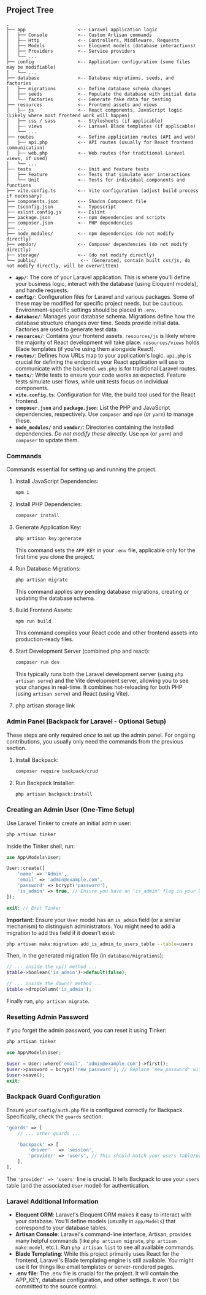 ## Project Tree

```
.
├── app                   <-- Laravel application logic
│   ├── Console           <-- Custom Artisan commands
│   ├── Http              <-- Controllers, Middleware, Requests
│   ├── Models            <-- Eloquent models (database interactions)
│   ├── Providers         <-- Service providers
│   └── ...
├── config                <-- Application configuration (some files may be modifiable)
│   └── ...
├── database              <-- Database migrations, seeds, and factories
│   ├── migrations        <-- Define database schema changes
│   ├── seeds             <-- Populate the database with initial data
│   └── factories         <-- Generate fake data for testing
├── resources             <-- Frontend assets and views
│   ├── js                <-- React components, JavaScript logic (Likely where most frontend work will happen)
│   ├── css / sass        <-- Stylesheets (if applicable)
│   ├── views             <-- Laravel Blade templates (if applicable)
│   └── ...
├── routes                <-- Define application routes (API and web)
│   ├── api.php           <-- API routes (usually for React frontend communication)
│   ├── web.php           <-- Web routes (for traditional Laravel views, if used)
│   └── ...
├── tests                 <-- Unit and feature tests
│   ├── Feature           <-- Tests that simulate user interactions
│   └── Unit              <-- Tests for individual components and functions
├── vite.config.ts        <-- Vite configuration (adjust build process if necessary)
├── components.json       <-- Shadcn Component file
├── tsconfig.json         <-- Typescript
├── eslint.config.js      <-- Eslint
├── package.json          <-- npm dependencies and scripts
├── composer.json         <-- PHP dependencies
├── ...
├── node_modules/         <-- npm dependencies (do not modify directly)
├── vendor/               <-- Composer dependencies (do not modify directly)
├── storage/              <-- (do not modify directly)
└── public/                <-- (Generated, contain built css/js, do not modify directly, will be overwritten)
```

*   **`app/`**:  The core of your Laravel application.  This is where you'll define your business logic, interact with the database (using Eloquent models), and handle requests.
*   **`config/`**: Configuration files for Laravel and various packages.  Some of these may be modified for specific project needs, but be cautious.  Environment-specific settings should be placed in `.env`.
*   **`database/`**:  Manages your database schema.  Migrations define how the database structure changes over time.  Seeds provide initial data.  Factories are used to generate test data.
*   **`resources/`**: Contains your frontend assets.  `resources/js` is likely where the majority of React development will take place.  `resources/views` holds Blade templates (if you're using them alongside React).
*   **`routes/`**: Defines how URLs map to your application's logic.  `api.php` is crucial for defining the endpoints your React application will use to communicate with the backend.  `web.php` is for traditional Laravel routes.
*   **`tests/`**:  Write tests to ensure your code works as expected.  Feature tests simulate user flows, while unit tests focus on individual components.
*   **`vite.config.ts`**: Configuration for Vite, the build tool used for the React frontend.
*   **`composer.json`** and **`package.json`**: List the PHP and JavaScript dependencies, respectively.  Use `composer` and `npm` (or `yarn`) to manage these.
*   **`node_modules/`** and **`vendor/`**:  Directories containing the installed dependencies.  *Do not modify these directly.*  Use `npm` (or `yarn`) and `composer` to update them.

### Commands

Commands essential for setting up and running the project.

1.  Install JavaScript Dependencies:

    ```bash
    npm i
    ```

2.  Install PHP Dependencies:

    ```bash
    composer install
    ```

3.  Generate Application Key:

    ```bash
    php artisan key:generate
    ```
    This command sets the `APP_KEY` in your `.env` file, applicable only for the first time you clone the project.

4.  Run Database Migrations:

    ```bash
    php artisan migrate
    ```
    This command applies any pending database migrations, creating or updating the database schema.

5.  Build Frontend Assets:

    ```bash
    npm run build
    ```
    This command compiles your React code and other frontend assets into production-ready files.

6.  Start Development Server (combined php and react):

    ```bash
    composer run dev
    ```
    This typically runs both the Laravel development server (using `php artisan serve`) and the Vite development server, allowing you to see your changes in real-time.  It combines hot-reloading for both PHP (using `artisan serve`) and React (using Vite).

7. php artisan storage link 

### Admin Panel (Backpack for Laravel - Optional Setup)

These steps are only required *once* to set up the admin panel.  For ongoing contributions, you usually only need the commands from the previous section.

1.  Install Backpack:

    ```bash
    composer require backpack/crud
    ```

2.  Run Backpack Installer:

    ```bash
    php artisan backpack:install
    ```

### Creating an Admin User (One-Time Setup)

Use Laravel Tinker to create an initial admin user:

```bash
php artisan tinker
```

Inside the Tinker shell, run:

```php
use App\Models\User;

User::create([
    'name' => 'Admin',
    'email' => 'admin@example.com',
    'password' => bcrypt('password'),
    'is_admin' => true, // Ensure you have an 'is_admin' flag in your User model
]);

exit; // Exit Tinker
```

**Important:** Ensure your `User` model has an `is_admin` field (or a similar mechanism) to distinguish administrators.  You might need to add a migration to add this field if it doesn't exist:

```bash
php artisan make:migration add_is_admin_to_users_table --table=users
```

Then, in the generated migration file (in `database/migrations`):

```php
// ... inside the up() method ...
$table->boolean('is_admin')->default(false);

// ... inside the down() method ...
$table->dropColumn('is_admin');
```
Finally run, `php artisan migrate`.

### Resetting Admin Password

If you forget the admin password, you can reset it using Tinker:

```bash
php artisan tinker
```

```php
use App\Models\User;

$user = User::where('email', 'admin@example.com')->first();
$user->password = bcrypt('new_password'); // Replace 'new_password' with the desired password
$user->save();
exit;
```

### Backpack Guard Configuration

Ensure your `config/auth.php` file is configured correctly for Backpack.  Specifically, check the `guards` section:

```php
'guards' => [
    // ... other guards ...

    'backpack' => [
        'driver'   => 'session',
        'provider' => 'users', // This should match your users table/provider
    ],
],
```
The `'provider' => 'users'` line is crucial. It tells Backpack to use your `users` table (and the associated `User` model) for authentication.

### Laravel Additional Information
* **Eloquent ORM**: Laravel's Eloquent ORM makes it easy to interact with your database.  You'll define models (usually in `app/Models`) that correspond to your database tables.
*   **Artisan Console**: Laravel's command-line interface, Artisan, provides many helpful commands (like `php artisan migrate`, `php artisan make:model`, etc.).  Run `php artisan list` to see all available commands.
*   **Blade Templating**:  While this project primarily uses React for the frontend, Laravel's Blade templating engine is still available.  You might use it for things like email templates or server-rendered pages.
* **.env file**: The .env file is crucial for the project. It will contain the APP_KEY, database configuration, and other settings. It won't be committed to the source control.
